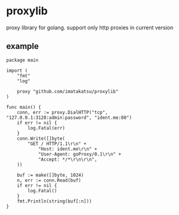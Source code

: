 # proxylib
proxy library for golang. support only http proxies in current version

## example
```golang
package main

import (
	"fmt"
	"log"

	proxy "github.com/imatakatsu/proxylib"
)

func main() {
	conn, err := proxy.DialHTTP("tcp", "127.0.0.1:3128:admin:password", "ident.me:80")
	if err != nil {
		log.Fatal(err)
	}
	conn.Write([]byte(
		"GET / HTTP/1.1\r\n" +
			"Host: ident.me\r\n" +
			"User-Agent: goProxy/0.1\r\n" +
			"Accept: */*\r\n\r\n",
	))

	buf := make([]byte, 1024)
	n, err := conn.Read(buf)
	if err != nil {
		log.Fatal()
	}
	fmt.Println(string(buf[:n]))
}
```
